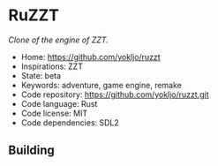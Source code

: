 # RuZZT

_Clone of the engine of ZZT._

- Home: https://github.com/yokljo/ruzzt
- Inspirations: ZZT
- State: beta
- Keywords: adventure, game engine, remake
- Code repository: https://github.com/yokljo/ruzzt.git
- Code language: Rust
- Code license: MIT
- Code dependencies: SDL2

## Building
